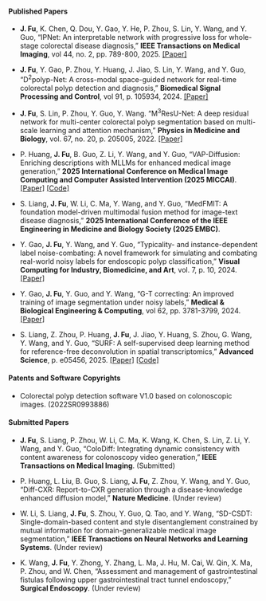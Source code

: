 #### Published Papers

- <strong>J. Fu</strong>, K. Chen, Q. Dou, Y. Gao, Y. He, P. Zhou, S. Lin, Y. Wang, and Y. Guo, “IPNet: An interpretable network with progressive loss for whole-stage colorectal disease diagnosis,” <strong>IEEE Transactions on Medical Imaging</strong>, vol 44, no. 2, pp. 789-800, 2025. [[Paper]](https://ieeexplore.ieee.org/abstract/document/10684448)

- <strong>J. Fu</strong>, Y. Gao, P. Zhou, Y. Huang, J. Jiao, S. Lin, Y. Wang, and Y. Guo, “D<sup>2</sup>polyp-Net: A cross-modal space-guided network for real-time colorectal polyp detection and diagnosis,” <strong>Biomedical Signal Processing and Control</strong>, vol 91, p. 105934, 2024. [[Paper]](https://www.sciencedirect.com/science/article/pii/S1746809423013678)

- <strong>J. Fu</strong>, S. Lin, P. Zhou, Y. Guo, Y. Wang. “M<sup>3</sup>ResU-Net: A deep residual network for multi-center colorectal polyp segmentation based on multi-scale learning and attention mechanism,” <strong>Physics in Medicine and Biology</strong>, vol. 67, no. 20, p. 205005, 2022. [[Paper]](https://iopscience.iop.org/article/10.1088/1361-6560/ac92bb)

- P. Huang, <strong>J. Fu</strong>, B. Guo, Z. Li, Y. Wang, and Y. Guo, “VAP-Diffusion: Enriching descriptions with MLLMs for enhanced medical image generation,” <strong>2025 International Conference on Medical Image Computing and Computer Assisted Intervention (2025 MICCAI)</strong>. [[Paper]](https://arxiv.org/abs/2506.23641) [[Code]](https://github.com/YiBaiHP/VAP-Diffusion)

- S. Liang, <strong>J. Fu</strong>, W. Li, C. Ma, Y. Wang, and Y. Guo, “MedFMIT: A foundation model-driven multimodal fusion method for image-text disease diagnosis,” <strong>2025 International Conference of the IEEE Engineering in Medicine and Biology Society (2025 EMBC)</strong>.

- Y. Gao, <strong>J. Fu</strong>, Y. Wang, and Y. Guo, “Typicality- and instance-dependent label noise-combating: A novel framework for simulating and combating real-world noisy labels for endoscopic polyp classification,” <strong>Visual Computing for Industry, Biomedicine, and Art</strong>, vol. 7, p. 10, 2024. [[Paper]](https://link.springer.com/article/10.1186/s42492-024-00162-x)

- Y. Gao, <strong>J. Fu</strong>, Y. Guo, and Y. Wang, “G-T correcting: An improved training of image segmentation under noisy labels,” <strong>Medical & Biological Engineering & Computing</strong>, vol 62, pp. 3781-3799, 2024. [[Paper]](https://link.springer.com/article/10.1007/s11517-024-03170-4)

- S. Liang, Z. Zhou, P. Huang, <strong>J. Fu</strong>, J. Jiao, Y. Huang, S. Zhou, G. Wang, Y. Wang, and Y. Guo, “SURF: A self-supervised deep learning method for reference-free deconvolution in spatial transcriptomics,” <strong>Advanced Science</strong>, p. e05456, 2025. [[Paper]](https://advanced.onlinelibrary.wiley.com/doi/full/10.1002/advs.202505456) [[Code]](https://github.com/lllsssyyyy/SURF)


#### Patents and Software Copyrights

- Colorectal polyp detection software V1.0 based on colonoscopic images. (2022SR0993886)


#### Submitted Papers

- <strong>J. Fu</strong>, S. Liang, P. Zhou, W. Li, C. Ma, K. Wang, K. Chen, S. Lin, Z. Li, Y. Wang, and Y. Guo, “ColoDiff: Integrating dynamic consistency with content awareness for colonoscopy video generation,” <strong>IEEE Transactions on Medical Imaging</strong>. (Submitted)

- P. Huang, L. Liu, B. Guo, S. Liang, <strong>J. Fu</strong>, Z. Zhou, Y. Wang, and Y. Guo, “Diff-CXR: Report-to-CXR generation through a disease-knowledge enhanced diffusion model,” <strong>Nature Medicine</strong>. (Under review)

- W. Li, S. Liang, <strong>J. Fu</strong>, S. Zhou, Y. Guo, Q. Tao, and Y. Wang, “SD-CSDT: Single-domain-based content and style disentanglement constrained by mutual information for domain-generalizable medical image segmentation,” <strong>IEEE Transactions on Neural Networks and Learning Systems</strong>. (Under review)

- K. Wang, <strong>J. Fu</strong>, Y. Zhong, Y. Zhang, L. Ma, J. Hu, M. Cai, W. Qin, X. Ma, P. Zhou, and W. Chen, “Assessment and management of gastrointestinal fistulas following upper gastrointestinal tract tunnel endoscopy,” <strong>Surgical Endoscopy</strong>. (Under review)
